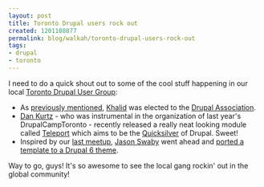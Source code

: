 ```yaml
--- 
layout: post
title: Toronto Drupal users rock out
created: 1201108077
permalink: blog/walkah/toronto-drupal-users-rock-out
tags: 
- drupal
- toronto
---
```

<p>I need to do a quick shout out to some of the cool stuff happening in our local <a href="http://groups.drupal.org/toronto">Toronto Drupal User Group</a>:</p>
<ul>
<li>As <a href="http://walkah.net/blog/walkah/drupal-association-2008-elections">previously mentioned</a>, <a href="http://2bits.com/">Khalid</a> was elected to the <a href="http://association.drupal.org/">Drupal Association</a>.</li>
<li><a href="http://drupal.org/user/23398">Dan Kurtz</a> - who was instrumental in the organization of last year's DrupalCampToronto - recently released a really neat looking module called <a href="http://drupal.org/project/teleport">Teleport</a> which aims to be the <a href="http://docs.blacktree.com/quicksilver/what_is_quicksilver">Quicksilver</a> of Drupal. Sweet!</li>
<li>Inspired by our <a href=http://groups.drupal.org/node/8006">last meetup</a>, <a href="http://drupal.org/user/39343">Jason Swaby</a> went ahead and <a href="http://groups.drupal.org/node/8367">ported a template to a Drupal 6 theme</a>.</li>
</ul>
<p>Way to go, guys! It's so awesome to see the local gang rockin' out in the global community!</p>


